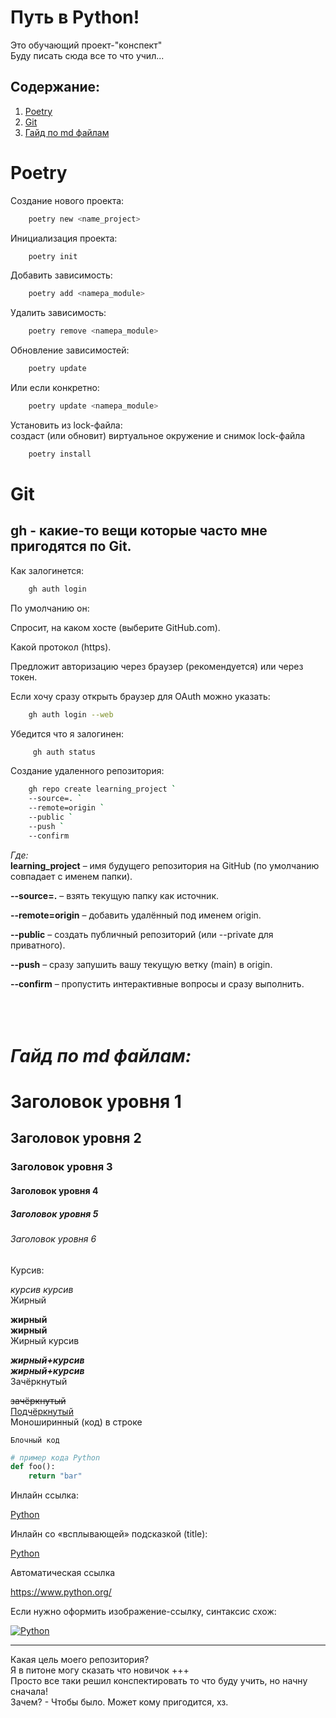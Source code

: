 # Путь в Python!

Это обучающий проект-"конспект"  
Буду писать сюда все то что учил...


## Содержание:
1. [Poetry](#poetry)
2. [Git](#git)
3. [Гайд по md файлам](#гайд-по-md-файлам)


# Poetry

Создание нового проекта:

```bash
    poetry new <name_project>
```

Инициализация проекта:

```bash
    poetry init
```

Добавить зависимость:

```bash
    poetry add <namepa_module>
```

Удалить зависимость:

```bash
    poetry remove <namepa_module>
```

Обновление зависимостей:

```bash
    poetry update
```

Или если конкретно:

```bash
    poetry update <namepa_module>
```

Установить из lock-файла:<br>
создаст (или обновит) виртуальное окружение и снимок lock-файла

```bash
    poetry install    
```

# Git

## gh - какие-то вещи которые часто мне пригодятся по Git.

Как залогинется:

```bash
    gh auth login
```

По умолчанию он:

Спросит, на каком хосте (выберите GitHub.com).

Какой протокол (https).

Предложит авторизацию через браузер (рекомендуется) или через токен.

Если хочу сразу открыть браузер для OAuth можно указать:

```bash
    gh auth login --web
```

Убедится что я залогинен: <br>

```bash
     gh auth status
```

Создание удаленного репозитория:

```bash
    gh repo create learning_project `
    --source=. `
    --remote=origin `
    --public `
    --push `
    --confirm
```

*_Где:_*<br>
**learning_project** – имя будущего репозитория на GitHub (по умолчанию совпадает с именем папки).

**--source=.** – взять текущую папку как источник.

**--remote=origin** – добавить удалённый под именем origin.

**--public** – создать публичный репозиторий (или --private для приватного).

**--push** – сразу запушить вашу текущую ветку (main) в origin.

**--confirm** – пропустить интерактивные вопросы и сразу выполнить.
<br><br><br><br>
# ***Гайд по md файлам:***

# Заголовок уровня 1

## Заголовок уровня 2

### Заголовок уровня 3

#### Заголовок уровня 4

##### Заголовок уровня 5

###### Заголовок уровня 6

Курсив:

*курсив*
_курсив_  
Жирный

**жирный**     <br>
__жирный__     <br>
Жирный курсив <br>

***жирный+курсив***   <br>
___жирный+курсив___   <br>
Зачёркнутый

~~зачёркнутый~~         <br>
<u>Подчёркнутый</u>     <br>
Моноширинный (код) в строке<br>

`Блочный код`    <br>

```python
# пример кода Python
def foo():
    return "bar"
```

Инлайн ссылка:

[Python](https://www.python.org/)

Инлайн со «всплывающей» подсказкой (title):

[Python](https://www.python.org/ "Оф. Сайт Python")

Автоматическая ссылка

<https://www.python.org/>

Если нужно оформить изображение-ссылку, синтаксис схож:  

[![Python](https://www.python.org/static/favicon.ico)](https://www.python.org/)

______________________________
Какая цель моего репозитория?  
Я в питоне могу сказать что новичок +++  
Просто все таки решил конспектировать то что буду учить, но начну сначала!  
Зачем? - Чтобы было. Может кому пригодится, хз.  